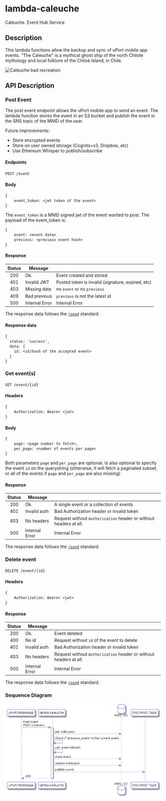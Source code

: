 # lambda-caleuche
Caleuche. Event Hub Service

## Description
This lambda functions allow the backup and sync of uPort mobile app events.
"The Caleuche" is a mythical ghost ship of the north Chilote mythology and local folklore of the Chiloé Island, in Chile.

![Caleuche bad recreation](https://i.ytimg.com/vi/dn9PpNy7GL4/maxresdefault.jpg)

## API Description

### Post Event
The post event endpoint allows the uPort mobile app to send an event.
The lambda function stores the event in an S3 bucket and publish the event in the SNS topic of the MNID of the user.

Future improvements:
* Store encrypted events
* Store on user owned storage (Cognito+s3, Dropbox, etc)
* Use Ethereum Whisper to publish/subscribe

#### Endpoints

`POST /event`

#### Body

```
{
    event_token: <jwt token of the event>
}
```

The `event_token` is a MNID signed jwt of the event wanted to post. The payload of the event_token is:
```
{
    event: <event data>
    previous: <previous event hash>
}
```


#### Response

| Status |     Message    |                                                   |
|:------:|----------------|---------------------------------------------------|
| 200    | Ok.            | Event created and stored                           |
| 401    | Invalid JWT    | Posted token is invalid (signature, expired, etc) |
| 403    | Missing data   | no `event` or no `previous`                           |
| 409    | Bad previous   | `previous` is not the latest id                   |
| 500    | Internal Error | Internal Error                                    |

The response data follows the [`jsend`](https://labs.omniti.com/labs/jsend) standard.

#### Response data
```
{
  status: 'success',
  data: {
    id: <id/hash of the accepted event>
  }
}
```
### Get event(s)
`GET /event/{id}`

#### Headers

```
{
    Authorization: Bearer <jwt>
}
```

#### Body

```
{
    page: <page number to fetch>,
    per_page: <number of events per page>
}
```

Both parameters `page` and `per_page` are optional. Is also optional to specify the event `id` on the querystring (otherwise, it will fetch a paginated subset, or all of the events if `page` and `per_page` are also missing)

#### Response

| Status |     Message    |                                                   |
|:------:|----------------|---------------------------------------------------|
| 200    | Ok.            | A single event or a collection of events                          |
| 401    | Invalid auth    | Bad Authorization header or invalid token |
| 403    | No headers     | Request without `Authorization` header or without headers at all.
| 500    | Internal Error | Internal Error                                    |

The response data follows the [`jsend`](https://labs.omniti.com/labs/jsend) standard.




### Delete event
`DELETE /event/{id}`

#### Headers

```
{
    Authorization: Bearer <jwt>
}
```



#### Response

| Status |     Message    |                                                   |
|:------:|----------------|---------------------------------------------------|
| 200    | Ok.            | Event deleted                          |
| 400    | No id     | Request without `id` of the event to delete
| 401    | Invalid auth    | Bad Authorization header or invalid token |
| 403    | No headers     | Request without `Authorization` header or without headers at all.
| 500    | Internal Error | Internal Error                                    |

The response data follows the [`jsend`](https://labs.omniti.com/labs/jsend) standard.



### Sequence Diagram

![Event Post Seq](./diagrams/img/v1.event_post.seq.png)


